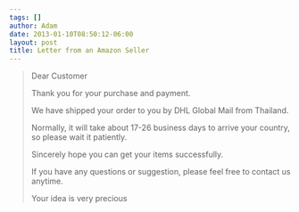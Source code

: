 ```yaml
---
tags: []
author: Adam
date: 2013-01-10T08:50:12-06:00
layout: post
title: Letter from an Amazon Seller
---
```


> Dear Customer
>
> Thank you for your purchase and payment.
>
> We have shipped your order to you by DHL Global Mail from Thailand.
>
> Normally, it will take about 17-26 business days to arrive your country, so please wait it patiently.
>
> Sincerely hope you can get your items successfully.
>
> If you have any questions or suggestion, please feel free to contact us anytime.
>
> Your idea is very precious
